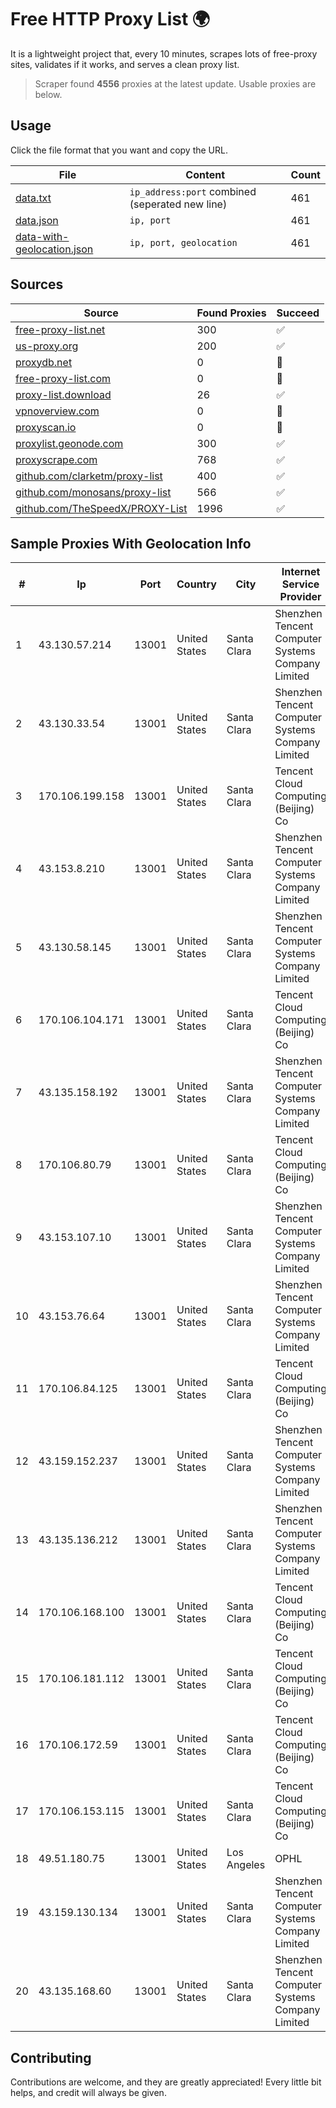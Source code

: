 
# Free HTTP Proxy List 🌍

It is a lightweight project that, every 10 minutes, scrapes lots of free-proxy sites, validates if it works, and serves a clean proxy list.


> Scraper found **4556** proxies at the latest update. Usable proxies are below.

## Usage

Click the file format that you want and copy the URL.


|File|Content|Count|
|----|-------|-----|
|[data.txt](https://raw.githubusercontent.com/themiralay/Proxy-List-World/master/data.txt)|`ip_address:port` combined (seperated new line)|461|
|[data.json](https://raw.githubusercontent.com/themiralay/Proxy-List-World/master/data.json)|`ip, port`|461|
|[data-with-geolocation.json](https://raw.githubusercontent.com/themiralay/Proxy-List-World/master/data-with-geolocation.json)|`ip, port, geolocation`|461|

## Sources

|Source|Found Proxies|Succeed|
|------|-------------|-------|
|[free-proxy-list.net](https://free-proxy-list.net)|300|✅|
|[us-proxy.org](https://www.us-proxy.org)|200|✅|
|[proxydb.net](http://proxydb.net)|0|🚫|
|[free-proxy-list.com](https://free-proxy-list.com/?page=&port=&type%5B%5D=http&type%5B%5D=https&up_time=0&search=Search)|0|🚫|
|[proxy-list.download](https://www.proxy-list.download/HTTP)|26|✅|
|[vpnoverview.com](https://vpnoverview.com/privacy/anonymous-browsing/free-proxy-servers)|0|🚫|
|[proxyscan.io](https://www.proxyscan.io)|0|🚫|
|[proxylist.geonode.com](https://proxylist.geonode.com/api/proxy-list?limit=300&page=1&sort_by=lastChecked&sort_type=desc&protocols=http,https)|300|✅|
|[proxyscrape.com](https://api.proxyscrape.com/v2/?request=displayproxies&protocol=http&timeout=10000&country=all&ssl=all&anonymity=all)|768|✅|
|[github.com/clarketm/proxy-list](https://raw.githubusercontent.com/clarketm/proxy-list/master/proxy-list-raw.txt)|400|✅|
|[github.com/monosans/proxy-list](https://raw.githubusercontent.com/monosans/proxy-list/main/proxies/http.txt)|566|✅|
|[github.com/TheSpeedX/PROXY-List](https://raw.githubusercontent.com/TheSpeedX/PROXY-List/master/http.txt)|1996|✅|


## Sample Proxies With Geolocation Info

|#|Ip|Port|Country|City|Internet Service Provider|
|-|--|----|-------|----|-------------------------|
|1|43.130.57.214|13001|United States|Santa Clara|Shenzhen Tencent Computer Systems Company Limited|
|2|43.130.33.54|13001|United States|Santa Clara|Shenzhen Tencent Computer Systems Company Limited|
|3|170.106.199.158|13001|United States|Santa Clara|Tencent Cloud Computing (Beijing) Co|
|4|43.153.8.210|13001|United States|Santa Clara|Shenzhen Tencent Computer Systems Company Limited|
|5|43.130.58.145|13001|United States|Santa Clara|Shenzhen Tencent Computer Systems Company Limited|
|6|170.106.104.171|13001|United States|Santa Clara|Tencent Cloud Computing (Beijing) Co|
|7|43.135.158.192|13001|United States|Santa Clara|Shenzhen Tencent Computer Systems Company Limited|
|8|170.106.80.79|13001|United States|Santa Clara|Tencent Cloud Computing (Beijing) Co|
|9|43.153.107.10|13001|United States|Santa Clara|Shenzhen Tencent Computer Systems Company Limited|
|10|43.153.76.64|13001|United States|Santa Clara|Shenzhen Tencent Computer Systems Company Limited|
|11|170.106.84.125|13001|United States|Santa Clara|Tencent Cloud Computing (Beijing) Co|
|12|43.159.152.237|13001|United States|Santa Clara|Shenzhen Tencent Computer Systems Company Limited|
|13|43.135.136.212|13001|United States|Santa Clara|Shenzhen Tencent Computer Systems Company Limited|
|14|170.106.168.100|13001|United States|Santa Clara|Tencent Cloud Computing (Beijing) Co|
|15|170.106.181.112|13001|United States|Santa Clara|Tencent Cloud Computing (Beijing) Co|
|16|170.106.172.59|13001|United States|Santa Clara|Tencent Cloud Computing (Beijing) Co|
|17|170.106.153.115|13001|United States|Santa Clara|Tencent Cloud Computing (Beijing) Co|
|18|49.51.180.75|13001|United States|Los Angeles|OPHL|
|19|43.159.130.134|13001|United States|Santa Clara|Shenzhen Tencent Computer Systems Company Limited|
|20|43.135.168.60|13001|United States|Santa Clara|Shenzhen Tencent Computer Systems Company Limited|



## Contributing

Contributions are welcome, and they are greatly appreciated! Every
little bit helps, and credit will always be given.

